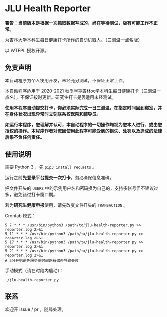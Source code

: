 # JLU Health Reporter

__**警告：当前版本是根据一次抓取数据写成的，尚在等待测试，极有可能工作不正常。**__

为吉林大学本科生每日健康打卡所作的自动机器人。（三测温一点名版）

以 WTFPL 授权开源。

## 免责声明

本自动程序为个人使用开发，未经充分测试，不保证正常工作。

本自动程序适用于 2020-2021 秋季学期吉林大学本科生每日健康打卡（三测温一点名），不保证按时更新。研究生打卡是否适用未经测试。

**使用本程序自动提交打卡，你必须实际完成一日三测温，在指定时间回到寝室，并在身体状况出现异常时立刻联系校医院和辅导员。**

__**如运行本程序，您理解并认可，本自动程序的一切操作均视为您本人进行、或由您授权的操作。本程序作者对您因使用此程序可能受到的损失、处罚以及造成的法律后果不负任何责任。**__

## 使用说明

需要 Python 3 ，先 `pip3 install requests` 。

运行之前**先登录平台提交一次打卡**，务必确保信息准确。

把文件开头的 `USERS` 中的示例用户名和密码换为自己的，支持多帐号但不建议过多，避免错过打卡窗口期。

若为**研究生健康申报**使用，请先改变文件开头的 `TRANSACTION` 。

Crontab 模式：

```
5 7 * * * /usr/bin/python3 /path/to/jlu-health-reporter.py >> reporter.log 2>&1
5 11 * * * /usr/bin/python3 /path/to/jlu-health-reporter.py >> reporter.log 2>&1
5 17 * * * /usr/bin/python3 /path/to/jlu-health-reporter.py >> reporter.log 2>&1
5 21 * * * /usr/bin/python3 /path/to/jlu-health-reporter.py >> reporter.log 2>&1
# 5分开始避免服务器时间略有偏差导致失败
```

手动模式（请在时段内启动）：

```
./jlu-health-reporter.py
```

## 联系

欢迎开 issue / pr ，随缘处理。
